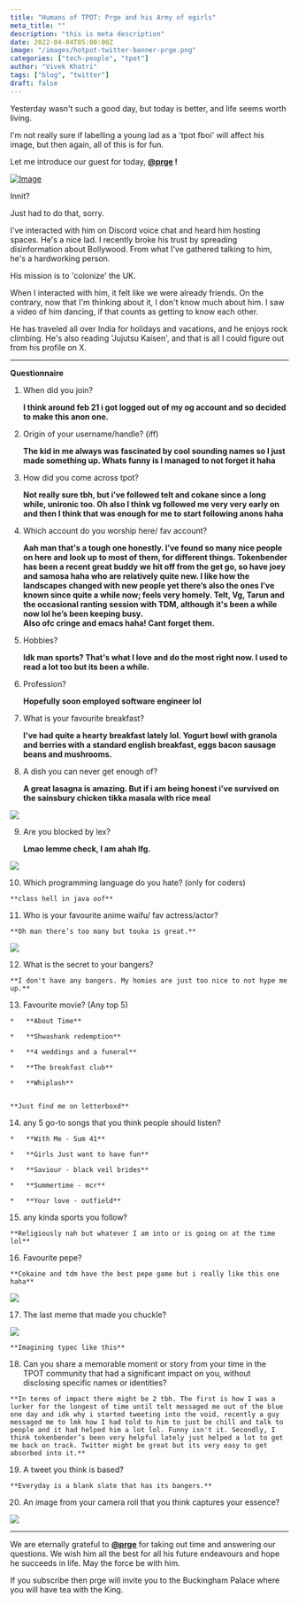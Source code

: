 ```yaml
---
title: "Humans of TPOT: Prge and his Army of egirls"
meta_title: ""
description: "this is meta description"
date: 2022-04-04T05:00:00Z
image: "/images/hotpot-twitter-banner-prge.png"
categories: ["tech-people", "tpot"]
author: "Vivek Khatri"
tags: ["blog", "twitter"]
draft: false
---
```

Yesterday wasn't such a good day, but today is better, and life seems worth living.

I'm not really sure if labelling a young lad as a 'tpot fboi' will affect his image, but then again, all of this is for fun.

Let me introduce our guest for today, **[@prge](https://x.com/shguke?s=20) !**

[![Image](https://substack-post-media.s3.amazonaws.com/public/images/21f7f22d-6611-4ba4-9ec1-8f3279a58a01_400x400.jpeg "Image")](https://substackcdn.com/image/fetch/f_auto,q_auto:good,fl_progressive:steep/https%3A%2F%2Fsubstack-post-media.s3.amazonaws.com%2Fpublic%2Fimages%2F21f7f22d-6611-4ba4-9ec1-8f3279a58a01_400x400.jpeg)

Innit?

Just had to do that, sorry.

I've interacted with him on Discord voice chat and heard him hosting spaces. He's a nice lad. I recently broke his trust by spreading disinformation about Bollywood. From what I've gathered talking to him, he's a hardworking person.

His mission is to 'colonize' the UK.

When I interacted with him, it felt like we were already friends. On the contrary, now that I'm thinking about it, I don't know much about him. I saw a video of him dancing, if that counts as getting to know each other.

He has traveled all over India for holidays and vacations, and he enjoys rock climbing. He's also reading 'Jujutsu Kaisen', and that is all I could figure out from his profile on X.

* * *

**Questionnaire**

1.  When did you join?
    
    **I think around feb 21 i got logged out of my og account and so decided to make this anon one.**
    
2.  Origin of your username/handle? (iff)
    
    **The kid in me always was fascinated by cool sounding names so I just made something up. Whats funny is I managed to not forget it haha**
    
3.  How did you come across tpot?
    
    **Not really sure tbh, but i’ve followed telt and cokane since a long while, unironic too. Oh also I think vg followed me very very early on and then I think that was enough for me to start following anons haha**
    
4.  Which account do you worship here/ fav account?
    
    **Aah man that's a tough one honestly. I’ve found so many nice people on here and look up to most of them, for different things. Tokenbender has been a recent great buddy we hit off from the get go, so have joey and samosa haha who are relatively quite new. I like how the landscapes changed with new people yet there’s also the ones I’ve known since quite a while now; feels very homely. Telt, Vg, Tarun and the occasional ranting session with TDM, although it's been a while now lol he’s been keeping busy.  
    Also ofc cringe and emacs haha! Cant forget them.**
    
5.  Hobbies?
    
    **Idk man sports? That's what I love and do the most right now. I used to read a lot too but its been a while.** 
    
6.  Profession?
    
    **Hopefully soon employed software engineer lol**
    
7.  What is your favourite breakfast?
    
    **I've had quite a hearty breakfast lately lol. Yogurt bowl with granola and berries with a standard english breakfast, eggs bacon sausage beans and mushrooms.** 
    
8.  A dish you can never get enough of?
    
    **A great lasagna is amazing. But if i am being honest i’ve survived on the sainsbury chicken tikka masala with rice meal**
    
[![](https://substack-post-media.s3.amazonaws.com/public/images/d0d7891c-00ec-44d5-bc08-e1ed4d2725a9_225x225.png)](https://substackcdn.com/image/fetch/f_auto,q_auto:good,fl_progressive:steep/https%3A%2F%2Fsubstack-post-media.s3.amazonaws.com%2Fpublic%2Fimages%2Fd0d7891c-00ec-44d5-bc08-e1ed4d2725a9_225x225.png)
    
9.  Are you blocked by lex?
    
    **Lmao lemme check, I am ahah lfg.**
    

[![](https://substack-post-media.s3.amazonaws.com/public/images/06eceecb-7ef9-4965-9260-89d0fc310977_599x607.png)](https://substackcdn.com/image/fetch/f_auto,q_auto:good,fl_progressive:steep/https%3A%2F%2Fsubstack-post-media.s3.amazonaws.com%2Fpublic%2Fimages%2F06eceecb-7ef9-4965-9260-89d0fc310977_599x607.png)

10.  Which programming language do you hate? (only for coders)
    
    **class hell in java oof**
    
11.  Who is your favourite anime waifu/ fav actress/actor?
    
    **Oh man there’s too many but touka is great.**
    
[![](https://substack-post-media.s3.amazonaws.com/public/images/d878fb72-8038-42d8-9baf-a9de2d3a49be_1280x720.png)](https://substackcdn.com/image/fetch/f_auto,q_auto:good,fl_progressive:steep/https%3A%2F%2Fsubstack-post-media.s3.amazonaws.com%2Fpublic%2Fimages%2Fd878fb72-8038-42d8-9baf-a9de2d3a49be_1280x720.png)
    
12.  What is the secret to your bangers?
    
    **I don't have any bangers. My homies are just too nice to not hype me up.**
    
13.  Favourite movie? (Any top 5)
    
    *   **About Time**
        
    *   **Shwashank redemption**
        
    *   **4 weddings and a funeral**
        
    *   **The breakfast club**
        
    *   **Whiplash** 
        
    
    **Just find me on letterboxd**
    
14.  any 5 go-to songs that you think people should listen? 
    
    *   **With Me - Sum 41**
        
    *   **Girls Just want to have fun**
        
    *   **Saviour - black veil brides**
        
    *   **Summertime - mcr**
        
    *   **Your love - outfield**
        
15.  any kinda sports you follow?
    
    **Religiously nah but whatever I am into or is going on at the time lol**
    
16.  Favourite pepe?
    
    **Cokaine and tdm have the best pepe game but i really like this one haha**
    

[![](https://substack-post-media.s3.amazonaws.com/public/images/2a905538-e0ee-4d34-8d7e-80c9252a96f8_230x219.png)](https://substackcdn.com/image/fetch/f_auto,q_auto:good,fl_progressive:steep/https%3A%2F%2Fsubstack-post-media.s3.amazonaws.com%2Fpublic%2Fimages%2F2a905538-e0ee-4d34-8d7e-80c9252a96f8_230x219.png)

17.  The last meme that made you chuckle?
    
[![](https://substack-post-media.s3.amazonaws.com/public/images/05f4ed9a-42b2-4dae-ae49-82bac9671ab3_680x449.png)](https://substackcdn.com/image/fetch/f_auto,q_auto:good,fl_progressive:steep/https%3A%2F%2Fsubstack-post-media.s3.amazonaws.com%2Fpublic%2Fimages%2F05f4ed9a-42b2-4dae-ae49-82bac9671ab3_680x449.png)

    **Imagining typec like this**
    
18.  Can you share a memorable moment or story from your time in the TPOT community that had a significant impact on you, without disclosing specific names or identities?
    
    **In terms of impact there might be 2 tbh. The first is how I was a lurker for the longest of time until telt messaged me out of the blue one day and idk why i started tweeting into the void, recently a guy messaged me to lmk how I had told to him to just be chill and talk to people and it had helped him a lot lol. Funny isn't it. Secondly, I think tokenbender’s been very helpful lately just helped a lot to get me back on track. Twitter might be great but its very easy to get absorbed into it.** 
    
19.  A tweet you think is based?
    
    **Everyday is a blank slate that has its bangers.** 
    
20.  An image from your camera roll that you think captures your essence?
    
[![](https://substack-post-media.s3.amazonaws.com/public/images/743e6227-8168-4bff-bde2-30743a0978cc_1024x768.jpeg)](https://substackcdn.com/image/fetch/f_auto,q_auto:good,fl_progressive:steep/https%3A%2F%2Fsubstack-post-media.s3.amazonaws.com%2Fpublic%2Fimages%2F743e6227-8168-4bff-bde2-30743a0978cc_1024x768.jpeg)
    

* * *

We are eternally grateful to **[@prge](https://x.com/shguke?s=20)** for taking out time and answering our questions. We wish him all the best for all his future endeavours and hope he succeeds in life. May the force be with him.

If you subscribe then prge will invite you to the Buckingham Palace where you will have tea with the King.
